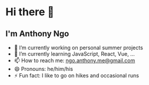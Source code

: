 # Hi there 👋
## I'm Anthony Ngo

- 🔭 I’m currently working on personal summer projects
- 🌱 I’m currently learning JavaScript, React, Vue, ...
- 📫 How to reach me: <ngo.anthony.me@gmail.com>
- 😄 Pronouns: he/him/his
- ⚡ Fun fact: I like to go on hikes and occasional runs

<!--
**ngoantho/ngoantho** is a ✨ _special_ ✨ repository because its `README.md` (this file) appears on your GitHub profile.

Here are some ideas to get you started:

- 🔭 I’m currently working on ...
- 🌱 I’m currently learning ...
- 👯 I’m looking to collaborate on ...
- 🤔 I’m looking for help with ...
- 💬 Ask me about ...
- 📫 How to reach me: ...
- 😄 Pronouns: ...
- ⚡ Fun fact: ...
-->
